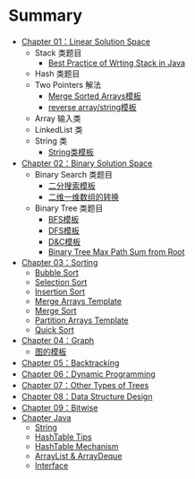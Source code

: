 # Summary

* [Chapter 01：Linear Solution Space](ch01.md)
	* Stack 类题目
		* [Best Practice of Wrting Stack in Java](ch01/stack/bestpractice.md)
	* Hash 类题目
	* Two Pointers 解法
		* [Merge Sorted Arrays模板](ch01/twopointer/mergeSortedArrays.md)
		* [reverse array/string模板](ch01/twopointer/reverseTemplate.md)
	* Array 输入类
	* LinkedList 类
	* String 类
		* [String类模板](ch01/string/template.md)
* [Chapter 02：Binary Solution Space](ch02.md)
	* Binary Search 类题目
		* [二分搜索模板](ch02/binarySearch/template.md)
		* [二维一维数组的转换](ch02/binarySearch/2D-1D.md)
	* Binary Tree 类题目
		* [BFS模板](ch02/binaryTree/bfs.md)
		* [DFS模板](ch02/binaryTree/dfs.md)
		* [D&C模板](ch02/binaryTree/d&c.md)
		* [Binary Tree Max Path Sum from Root](ch02/binaryTree/binaryTreeMaxPathSumFromRoot.md)
* [Chapter 03：Sorting](ch03.md)
	* [Bubble Sort](ch03/bubbleSort.md)
	* [Selection Sort](ch03/selectionSort.md)
	* [Insertion Sort](ch03/insertionSort.md)
	* [Merge Arrays Template](ch03/mergeArray.md)
	* [Merge Sort](ch03/mergeSort.md)
	* [Partition Arrays Template](ch03/partitionArray.md)
	* [Quick Sort](ch03/quickSort.md)
* [Chapter 04：Graph](ch04.md)
	* [图的模板](ch04/templates.md)
* [Chapter 05：Backtracking](ch05.md)
* [Chapter 06：Dynamic Programming](ch06.md)
* [Chapter 07：Other Types of Trees](ch07.md)
* [Chapter 08：Data Structure Design](ch08.md)
* [Chapter 09：Bitwise](ch09.md)
* [Chapter Java](ch-java.md)
	* [String](ch-java/string.md)
	* [HashTable Tips](ch-java/hashTableTips.md)
	* [HashTable Mechanism](ch-java/hashTableMechanism.md)
	* [ArrayList & ArrayDeque](ch-java/arrayListAndArrayDeque.md)
	* [Interface](ch-java/interface.md)


